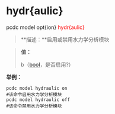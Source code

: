 # hydr{aulic}
pcdc model opt{ion} <span style='color: red;'>hydr{aulic}</span>
> **描述：**启用或禁用水力学分析模块

> 
> **值：**
> 
> b（[bool](数据类型/bool/)，是否启用?）



**举例：**
```
pcdc model hydraulic on
#该命令启用水力学分析模块
pcdc model hydraulic off
#该命令禁用水力学分析模块

```

